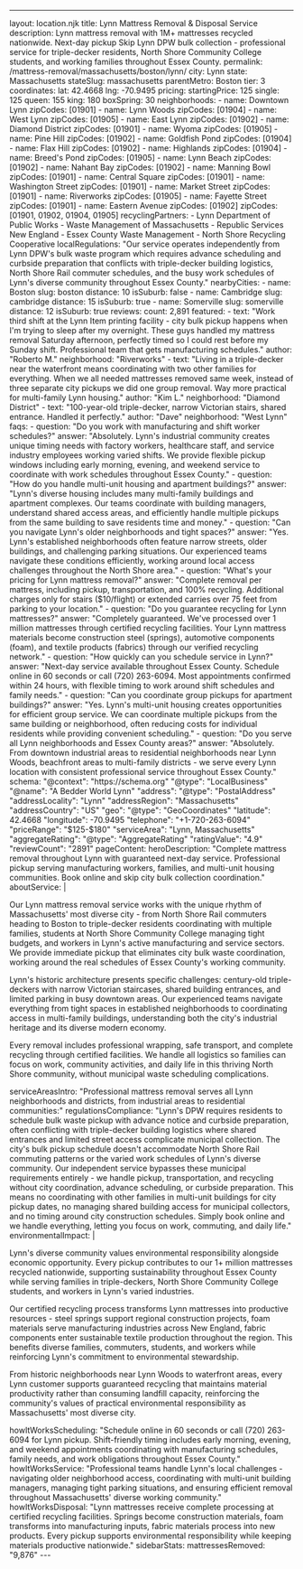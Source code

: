 ---
layout: location.njk
title: Lynn Mattress Removal & Disposal Service
description: Lynn mattress removal with 1M+ mattresses recycled nationwide. Next-day pickup Skip Lynn DPW bulk collection - professional service for triple-decker residents, North Shore Community College students, and working families throughout Essex County.
permalink: /mattress-removal/massachusetts/boston/lynn/
city: Lynn state: Massachusetts stateSlug: massachusetts parentMetro: Boston tier: 3 coordinates: lat: 42.4668 lng: -70.9495 pricing: startingPrice: 125 single: 125 queen: 155 king: 180 boxSpring: 30 neighborhoods: - name: Downtown Lynn zipCodes: [01901] - name: Lynn Woods zipCodes: [01904] - name: West Lynn zipCodes: [01905] - name: East Lynn zipCodes: [01902] - name: Diamond District zipCodes: [01901] - name: Wyoma zipCodes: [01905] - name: Pine Hill zipCodes: [01902] - name: Goldfish Pond zipCodes: [01904] - name: Flax Hill zipCodes: [01902] - name: Highlands zipCodes: [01904] - name: Breed's Pond zipCodes: [01905] - name: Lynn Beach zipCodes: [01902] - name: Nahant Bay zipCodes: [01902] - name: Manning Bowl zipCodes: [01901] - name: Central Square zipCodes: [01901] - name: Washington Street zipCodes: [01901] - name: Market Street zipCodes: [01901] - name: Riverworks zipCodes: [01905] - name: Fayette Street zipCodes: [01901] - name: Eastern Avenue zipCodes: [01902] zipCodes: [01901, 01902, 01904, 01905] recyclingPartners: - Lynn Department of Public Works - Waste Management of Massachusetts - Republic Services New England - Essex County Waste Management - North Shore Recycling Cooperative localRegulations: "Our service operates independently from Lynn DPW's bulk waste program which requires advance scheduling and curbside preparation that conflicts with triple-decker building logistics, North Shore Rail commuter schedules, and the busy work schedules of Lynn's diverse community throughout Essex County." nearbyCities: - name: Boston slug: boston distance: 10 isSuburb: false - name: Cambridge slug: cambridge distance: 15 isSuburb: true - name: Somerville slug: somerville distance: 12 isSuburb: true reviews: count: 2,891 featured: - text: "Work third shift at the Lynn Item printing facility - city bulk pickup happens when I'm trying to sleep after my overnight. These guys handled my mattress removal Saturday afternoon, perfectly timed so I could rest before my Sunday shift. Professional team that gets manufacturing schedules." author: "Roberto M." neighborhood: "Riverworks" - text: "Living in a triple-decker near the waterfront means coordinating with two other families for everything. When we all needed mattresses removed same week, instead of three separate city pickups we did one group removal. Way more practical for multi-family Lynn housing." author: "Kim L." neighborhood: "Diamond District" - text: "100-year-old triple-decker, narrow Victorian stairs, shared entrance. Handled it perfectly." author: "Dave" neighborhood: "West Lynn" faqs: - question: "Do you work with manufacturing and shift worker schedules?" answer: "Absolutely. Lynn's industrial community creates unique timing needs with factory workers, healthcare staff, and service industry employees working varied shifts. We provide flexible pickup windows including early morning, evening, and weekend service to coordinate with work schedules throughout Essex County." - question: "How do you handle multi-unit housing and apartment buildings?" answer: "Lynn's diverse housing includes many multi-family buildings and apartment complexes. Our teams coordinate with building managers, understand shared access areas, and efficiently handle multiple pickups from the same building to save residents time and money." - question: "Can you navigate Lynn's older neighborhoods and tight spaces?" answer: "Yes. Lynn's established neighborhoods often feature narrow streets, older buildings, and challenging parking situations. Our experienced teams navigate these conditions efficiently, working around local access challenges throughout the North Shore area." - question: "What's your pricing for Lynn mattress removal?" answer: "Complete removal per mattress, including pickup, transportation, and 100% recycling. Additional charges only for stairs ($10/flight) or extended carries over 75 feet from parking to your location." - question: "Do you guarantee recycling for Lynn mattresses?" answer: "Completely guaranteed. We've processed over 1 million mattresses through certified recycling facilities. Your Lynn mattress materials become construction steel (springs), automotive components (foam), and textile products (fabrics) through our verified recycling network." - question: "How quickly can you schedule service in Lynn?" answer: "Next-day service available throughout Essex County. Schedule online in 60 seconds or call (720) 263-6094. Most appointments confirmed within 24 hours, with flexible timing to work around shift schedules and family needs." - question: "Can you coordinate group pickups for apartment buildings?" answer: "Yes. Lynn's multi-unit housing creates opportunities for efficient group service. We can coordinate multiple pickups from the same building or neighborhood, often reducing costs for individual residents while providing convenient scheduling." - question: "Do you serve all Lynn neighborhoods and Essex County areas?" answer: "Absolutely. From downtown industrial areas to residential neighborhoods near Lynn Woods, beachfront areas to multi-family districts - we serve every Lynn location with consistent professional service throughout Essex County." schema: "@context": "https://schema.org" "@type": "LocalBusiness" "@name": "A Bedder World Lynn" "address": "@type": "PostalAddress" "addressLocality": "Lynn" "addressRegion": "Massachusetts" "addressCountry": "US" "geo": "@type": "GeoCoordinates" "latitude": 42.4668 "longitude": -70.9495 "telephone": "+1-720-263-6094" "priceRange": "$125-$180" "serviceArea": "Lynn, Massachusetts" "aggregateRating": "@type": "AggregateRating" "ratingValue": "4.9" "reviewCount": "2891" pageContent: heroDescription: "Complete mattress removal throughout Lynn with guaranteed next-day service. Professional pickup serving manufacturing workers, families, and multi-unit housing communities. Book online and skip city bulk collection coordination." aboutService: | <p>Our Lynn mattress removal service works with the unique rhythm of Massachusetts' most diverse city - from North Shore Rail commuters heading to Boston to triple-decker residents coordinating with multiple families, students at North Shore Community College managing tight budgets, and workers in Lynn's active manufacturing and service sectors. We provide immediate pickup that eliminates city bulk waste coordination, working around the real schedules of Essex County's working community.</p> <p>Lynn's historic architecture presents specific challenges: century-old triple-deckers with narrow Victorian staircases, shared building entrances, and limited parking in busy downtown areas. Our experienced teams navigate everything from tight spaces in established neighborhoods to coordinating access in multi-family buildings, understanding both the city's industrial heritage and its diverse modern economy.</p> <p>Every removal includes professional wrapping, safe transport, and complete recycling through certified facilities. We handle all logistics so families can focus on work, community activities, and daily life in this thriving North Shore community, without municipal waste scheduling complications.</p> serviceAreasIntro: "Professional mattress removal serves all Lynn neighborhoods and districts, from industrial areas to residential communities:" regulationsCompliance: "Lynn's DPW requires residents to schedule bulk waste pickup with advance notice and curbside preparation, often conflicting with triple-decker building logistics where shared entrances and limited street access complicate municipal collection. The city's bulk pickup schedule doesn't accommodate North Shore Rail commuting patterns or the varied work schedules of Lynn's diverse community. Our independent service bypasses these municipal requirements entirely - we handle pickup, transportation, and recycling without city coordination, advance scheduling, or curbside preparation. This means no coordinating with other families in multi-unit buildings for city pickup dates, no managing shared building access for municipal collectors, and no timing around city construction schedules. Simply book online and we handle everything, letting you focus on work, commuting, and daily life." environmentalImpact: | <p>Lynn's diverse community values environmental responsibility alongside economic opportunity. Every pickup contributes to our 1+ million mattresses recycled nationwide, supporting sustainability throughout Essex County while serving families in triple-deckers, North Shore Community College students, and workers in Lynn's varied industries.</p> <p>Our certified recycling process transforms Lynn mattresses into productive resources - steel springs support regional construction projects, foam materials serve manufacturing industries across New England, fabric components enter sustainable textile production throughout the region. This benefits diverse families, commuters, students, and workers while reinforcing Lynn's commitment to environmental stewardship.</p> <p>From historic neighborhoods near Lynn Woods to waterfront areas, every Lynn customer supports guaranteed recycling that maintains material productivity rather than consuming landfill capacity, reinforcing the community's values of practical environmental responsibility as Massachusetts' most diverse city.</p> howItWorksScheduling: "Schedule online in 60 seconds or call (720) 263-6094 for Lynn pickup. Shift-friendly timing includes early morning, evening, and weekend appointments coordinating with manufacturing schedules, family needs, and work obligations throughout Essex County." howItWorksService: "Professional teams handle Lynn's local challenges - navigating older neighborhood access, coordinating with multi-unit building managers, managing tight parking situations, and ensuring efficient removal throughout Massachusetts' diverse working community." howItWorksDisposal: "Lynn mattresses receive complete processing at certified recycling facilities. Springs become construction materials, foam transforms into manufacturing inputs, fabric materials process into new products. Every pickup supports environmental responsibility while keeping materials productive nationwide." sidebarStats: mattressesRemoved: "9,876" ---